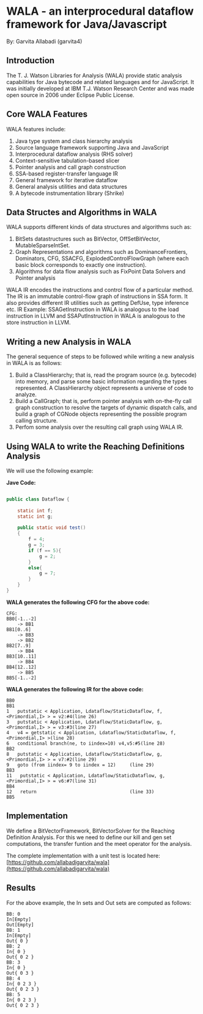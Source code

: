 # WALA - an interprocedural dataflow framework for Java/Javascript

By: Garvita Allabadi (garvita4)

## Introduction

The T. J. Watson Libraries for Analysis (WALA) provide static analysis capabilities for Java bytecode and related languages and for JavaScript. It was initially developed at IBM T.J. Watson Research Center and was made open source in 2006 under Eclipse Public License.

## Core WALA Features

WALA features include:

1. Java type system and class hierarchy analysis
2. Source language framework supporting Java and JavaScript
3. Interprocedural dataflow analysis (RHS solver)
4. Context-sensitive tabulation-based slicer
5. Pointer analysis and call graph construction
6. SSA-based register-transfer language IR
7. General framework for iterative dataflow
8. General analysis utilities and data structures
9. A bytecode instrumentation library (Shrike)

## Data Structes and Algorithms in WALA

WALA supports different kinds of data structures and algorithms such as:
1. BitSets datastructures such as BitVector, OffSetBitVector, MutableSparseIntSet. 
2. Graph Representations and algorithms such as DominanceFrontiers, Dominators, CFG, SSACFG, ExplodedControlFlowGraph (where each basic block corresponds to exactly one instruction). 
3. Algorithms for data flow analysis such as FixPoint Data Solvers and Pointer analysis   

WALA IR encodes the instructions and control flow of a particular method. The IR is an immutable control-flow graph of instructions in SSA form. It also provides different IR utilities such as getting DefUse, type inference etc. 
IR Example: SSAGetInstruction in WALA is analogous to the load instruction in LLVM and SSAPutInstruction in WALA is analogous to the store instruction in LLVM.

## Writing a new Analysis in WALA

The general sequence of steps to be followed while writing a new analysis in WALA is as follows:

1. Build a ClassHierarchy; that is, read the program source (e.g. bytecode) into memory, and parse some basic information regarding the types represented. A ClassHierarchy object represents a universe of code to analyze.
2. Build a CallGraph; that is, perform pointer analysis with on-the-fly call graph construction to resolve the targets of dynamic dispatch calls, and build a graph of CGNode objects representing the possible program calling structure.
3. Perfom some analysis over the resulting call graph using WALA IR. 


## Using WALA to write the Reaching Definitions Analysis

We will use the following example:

**Jave Code:**
```java

public class Dataflow {
    
    static int f;
    static int g;
    
    public static void test()
    {
        f = 4;
        g = 3;
        if (f == 5){
            g = 2;
        }
        else{
            g = 7;
        }
    }
}
```


**WALA generates the following CFG for the above code:**
```
CFG:
BB0[-1..-2]
    -> BB1
BB1[0..6]
    -> BB3
    -> BB2
BB2[7..9]
    -> BB4
BB3[10..11]
    -> BB4
BB4[12..12]
    -> BB5
BB5[-1..-2]
```

**WALA generates the following IR for the above code:**

```
BB0
BB1
1   putstatic < Application, Ldataflow/StaticDataflow, f, <Primordial,I> > = v2:#4(line 26)
3   putstatic < Application, Ldataflow/StaticDataflow, g, <Primordial,I> > = v3:#3(line 27)
4   v4 = getstatic < Application, Ldataflow/StaticDataflow, f, <Primordial,I> >(line 28)
6   conditional branch(ne, to iindex=10) v4,v5:#5(line 28)
BB2
8   putstatic < Application, Ldataflow/StaticDataflow, g, <Primordial,I> > = v7:#2(line 29)
9   goto (from iindex= 9 to iindex = 12)     (line 29)
BB3
11   putstatic < Application, Ldataflow/StaticDataflow, g, <Primordial,I> > = v6:#7(line 31)
BB4
12   return                                  (line 33)
BB5
```

## Implementation

We define a BitVectorFramework, BitVectorSolver for the Reaching Definition Analysis. For this we need to define our kill and gen set computations, the transfer funtion and the meet operator for the analysis. 

The complete implementation with a unit test is located here: [https://github.com/allabadigarvita/wala](https://github.com/allabadigarvita/wala)


## Results 

For the above example, the In sets and Out sets are computed as follows: 

```
BB: 0
In[Empty]
Out[Empty]
BB: 1
In[Empty]
Out{ 0 }
BB: 2
In{ 0 }
Out{ 0 2 }
BB: 3
In{ 0 }
Out{ 0 3 }
BB: 4
In{ 0 2 3 }
Out{ 0 2 3 }
BB: 5
In{ 0 2 3 }
Out{ 0 2 3 }
```
